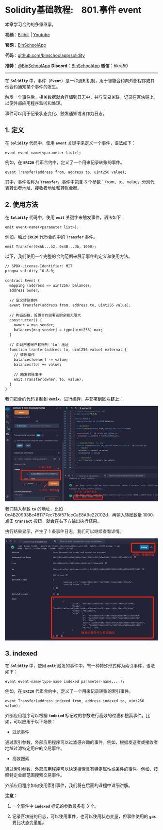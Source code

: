 # Solidity基础教程:&nbsp;&nbsp;&nbsp;&nbsp;801.事件 event

本章学习合约的多重继承。

**视频**：[Bilibili](https://#)  |  [Youtube](https://www.youtube.com/@BinSchoolApp)

**官网**：[BinSchoolApp](https://binschool.app)

**代码**：[github.com/binschoolapp/solidity](https://github.com/binschoolapp/solidity)

**推特**：[@BinSchoolApp](https://twitter.com/BinSchoolApp)    **Discord**：[BinSchoolApp](https://discord.gg/PB2YEvggWq)   **微信**：bkra50 

-----
在 **`Solidity`** 中，事件（**`Event`**）是一种通知机制，用于智能合约向外部程序或其他合约通知某个事件的发生。

触发一个事件后，相关数据就会存储到日志中，并与交易关联，记录在区块链上，以便外部应用程序监听和处理。

事件可以用于记录状态变化、触发通知或者作为日志。

## 1. 定义

在 **`Solidity`** 代码中，使用 **`event`** 关键字来定义一个事件，语法如下：

```solidity
event event-name(<parameter list>);
```

例如，在 **`ERC20`** 代币合约中，定义了一个用来记录转账的事件。

```solidity
event Transfer(address from, address to, uint256 value);
```

其中，事件名称为 **`Transfer`**，事件中包含 3 个参数：from、to、value，分别代表转出者地址、接收者地址和转账金额。

## 2. 使用方法

在 **`Solidity`** 代码中，使用 **`emit`** 关键字来触发事件，语法如下：

```solidity
emit event-name(<parameter list>);
```

例如，触发 **`ERC20`** 代币合约中的 **`Transfer`** 事件。

```solidity
emit Transfer(0xAb...b2, 0x4B...db, 1000);
```

以下，我们使用一个完整的合约范例来展示事件的定义和使用方法。

```solidity
// SPDX-License-Identifier: MIT
pragma solidity ^0.8.0;

contract Event {
  mapping (address => uint256) balances;
  address owner;

  // 定义转账事件
  event Transfer(address from, address to, uint256 value);

  // 构造函数，设置合约部署者的余额无限大
  constructor() {
    owner = msg.sender;
    balances[msg.sender] = type(uint256).max;
  }
 
  // 由调用者账户转账到 `to` 地址
  function tranfer(address to, uint256 value) external {
    // 转账操作
    balances[owner] -= value;
    balances[to] += value;

    // 触发转账事件
    emit Transfer(owner, to, value);
  }
}
```

我们把合约代码复制到 **`Remix`**，进行编译，并部署到区块链上：

<p align="center"><img src="./img/event-emit.png" align="middle" width="800px"/></p>

我们输入参数 **`to`** 的地址，比如 0x4B20993Bc481177ec7E8f571ceCaE8A9e22C02d，再输入转账数量 1000，点击 **`transact`** 按钮，就会在右下方输出执行结果。

执行结果显示，产生了 1 条事件日志，我们可以继续查看详情。

<p align="center"><img src="./img/event-log.png" align="middle" width="800px"/></p>

## 3. indexed

在 **`Solidity`** 中，使用 **`emit`** 触发的事件中，有一种特殊形式称为索引事件，语法如下：


```solidity
event event-name(type-name indexed parameter-name,...);
```

例如，在 **`ERC20`** 代币合约中，定义了一个用来记录转账的索引事件。

```solidity
event Transfer(address indexed from, address indexed to, uint256 value);
```

外部应用程序可以根据 **`indexed`** 标记过的参数进行高效的过滤和搜索事件。比如，可以应用于以下场景：

- 过滤事件

通过索引参数，外部应用程序可以过滤感兴趣的事件。例如，根据发送者或接收者地址过滤特定用户的交易事件。

- 高效搜索

通过索引参数，外部应用程序可以快速搜索具有特定属性或条件的事件。例如，按照特定金额范围搜索交易事件。

外部应用程序如何使用索引事件，我们将在后面的课程中详细讲解。

**注意：**

1. 一个事件中 **`indexed`** 标记的参数最多有 3 个。

2. 记录区块链的日志，可以使用事件，也可以使用状态变量，但事件使用的 **`gas`** 要比状态变量低。
